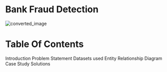 # Bank Fraud Detection
![converted_image](https://github.com/user-attachments/assets/b87925c8-c8d0-491b-bea7-5ed38c6af205)

# Table Of Contents
Introduction
Problem Statement
Datasets used
Entity Relationship Diagram
Case Study Solutions
